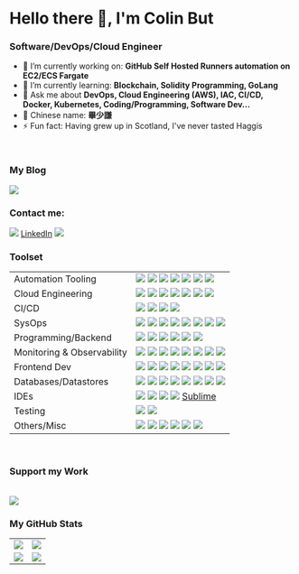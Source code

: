 # Hello there 👋, I'm Colin But

### Software/DevOps/Cloud Engineer

- 🔭 I’m currently working on: __GitHub Self Hosted Runners automation on EC2/ECS Fargate__ 
- 🌱 I’m currently learning: __Blockchain, Solidity Programming, GoLang__
- 💬 Ask me about __DevOps, Cloud Engineering (AWS), IAC, CI/CD, Docker, Kubernetes, Coding/Programming, Software Dev...__
- 🧧 Chinese name: __畢少謙__
- ⚡ Fun fact: Having grew up in Scotland, I've never tasted Haggis

<br/>

### My Blog

<a href="https://colin-but.medium.com/"><img src="https://www.vectorlogo.zone/logos/medium/medium-ar21.svg"/></a>

### Contact me:

<a href="https://twitter.com/Colin_But"><img src="https://www.vectorlogo.zone/logos/twitter/twitter-icon.svg"/></a>
<a href="https://www.linkedin.com/in/colinbut/">LinkedIn</a>
<a href="https://www.pinterest.co.uk/colinbut"><img src="https://www.vectorlogo.zone/logos/pinterest/pinterest-icon.svg"/></a>

### Toolset

<table>
    <tr>
        <td>Automation Tooling</td>
        <td>
            <a href=""><img src="https://www.vectorlogo.zone/logos/terraformio/terraformio-icon.svg"/></a>
            <a href=""><img src="https://www.vectorlogo.zone/logos/packerio/packerio-icon.svg"/></a>
            <a href=""><img src="https://www.vectorlogo.zone/logos/ansible/ansible-icon.svg"/></a>
            <a href=""><img src="https://github.com/devicons/devicon/blob/v2.13.0/icons/vagrant/vagrant-original.svg"/></a>
            <a href=""><img src="https://www.vectorlogo.zone/logos/chefio/chefio-icon.svg"/></a>
            <a href=""><img src="https://www.vectorlogo.zone/logos/jfrog/jfrog-icon.svg"/></a>
            <a href=""><img src="https://www.vectorlogo.zone/logos/nginx/nginx-icon.svg"/></a>
        </td>
    </tr>
    <tr>
        <td>Cloud Engineering</td>
        <td>
            <a href=""><img src="https://github.com/devicons/devicon/blob/v2.13.0/icons/amazonwebservices/amazonwebservices-original.svg"/></a>
            <a href=""><img src="https://www.vectorlogo.zone/logos/amazon_cloudformation/amazon_cloudformation-icon.svg"/></a>
            <a href=""><img src="https://www.vectorlogo.zone/logos/amazon_eks/amazon_eks-icon.svg"/></a>
            <a href=""><img src="https://www.vectorlogo.zone/logos/amazon_ecs/amazon_ecs-icon.svg"/></a>
            <a href=""><img src="https://www.vectorlogo.zone/logos/amazon_elasticcontainer/amazon_elasticcontainer-icon.svg"/></a>
            <a href=""><img src="https://www.vectorlogo.zone/logos/amazon_cloudwatch/amazon_cloudwatch-icon.svg"/></a>
            <a href=""><img src="https://www.vectorlogo.zone/logos/serverless/serverless-icon.svg"/></a>
            <a href=""><img src=""/></a>
            <a href=""><img src=""/></a>
        </td>
    </tr>
    <tr>
        <td>CI/CD</td>
        <td>
            <a href=""><img src="https://github.com/devicons/devicon/blob/v2.13.0/icons/jenkins/jenkins-original.svg"/></a>
            <a href=""><img src="https://github.com/devicons/devicon/blob/v2.13.0/icons/github/github-original.svg"/></a>
            <a href=""><img src="https://github.com/devicons/devicon/blob/v2.13.0/icons/circleci/circleci-plain.svg"/></a>
            <a href=""><img src="https://github.com/devicons/devicon/blob/v2.13.0/icons/travis/travis-plain.svg"/></a>
        </td>
    </tr>
    <tr>
        <td>SysOps</td>
        <td>
            <a href=""><img src="https://github.com/devicons/devicon/blob/v2.13.0/icons/docker/docker-original.svg"/></a>
            <a href=""><img src="https://github.com/devicons/devicon/blob/v2.13.0/icons/kubernetes/kubernetes-plain.svg"/></a>
            <a href=""><img src="https://github.com/devicons/devicon/blob/v2.13.0/icons/linux/linux-original.svg"/></a>
            <a href=""><img src="https://github.com/devicons/devicon/blob/v2.13.0/icons/unix/unix-original.svg"/></a>
            <a href=""><img src="https://github.com/devicons/devicon/blob/v2.13.0/icons/ubuntu/ubuntu-plain.svg"/></a>
            <a href=""><img src="https://www.vectorlogo.zone/logos/servicenow/servicenow-icon.svg"/></a>
            <a href=""><img src="https://www.vectorlogo.zone/logos/pagerduty/pagerduty-icon.svg"/></a>
            <a href=""><img src="https://github.com/devicons/devicon/blob/v2.13.0/icons/bash/bash-original.svg"/></a>
        </td>
    </tr>
    <tr>
        <td>Programming/Backend</td>
        <td>
            <a href=""><img src="https://github.com/devicons/devicon/blob/v2.13.0/icons/java/java-original.svg"/></a>
            <a href=""><img src="https://github.com/devicons/devicon/blob/v2.13.0/icons/spring/spring-original.svg"/></a>
            <a href=""><img src="https://github.com/devicons/devicon/blob/v2.13.0/icons/python/python-original.svg"/></a>
            <a href=""><img src="https://www.vectorlogo.zone/logos/kotlinlang/kotlinlang-icon.svg"/></a>
            <a href=""><img src="https://github.com/devicons/devicon/blob/v2.13.0/icons/groovy/groovy-original.svg"/></a>
            <a href=""><img src="https://www.vectorlogo.zone/logos/pocoo_flask/pocoo_flask-icon.svg"/></a>
        </td>
    </tr>
    <tr>
        <td>Monitoring & Observability</td>
        <td>
            <a href=""><img src="https://www.vectorlogo.zone/logos/splunk/splunk-icon.svg"/></a>
            <a href=""><img src="https://www.vectorlogo.zone/logos/datadoghq/datadoghq-icon.svg"/></a>
            <a href=""><img src="https://www.vectorlogo.zone/logos/elastic/elastic-icon.svg"/></a>
            <a href=""><img src="https://www.vectorlogo.zone/logos/elasticco_logstash/elasticco_logstash-icon.svg"/></a>
            <a href=""><img src="https://www.vectorlogo.zone/logos/elasticco_kibana/elasticco_kibana-icon.svg"/></a>
            <a href=""><img src="https://www.vectorlogo.zone/logos/appdynamics/appdynamics-icon.svg"/></a>
            <a href=""><img src="https://www.vectorlogo.zone/logos/prometheusio/prometheusio-icon.svg"/></a>
            <a href=""><img src="https://www.vectorlogo.zone/logos/sumologic/sumologic-icon.svg"/></a>
        </td>
    </tr>
    <tr>
        <td>Frontend Dev</td>
        <td>
            <a href=""><img src="https://github.com/devicons/devicon/blob/v2.13.0/icons/javascript/javascript-original.svg"/></a>
            <a href=""><img src="https://github.com/devicons/devicon/blob/v2.13.0/icons/react/react-original.svg"/></a>
            <a href=""><img src="https://github.com/devicons/devicon/blob/v2.13.0/icons/redux/redux-original.svg"/></a>
            <a href=""><img src="https://www.vectorlogo.zone/logos/yeoman/yeoman-icon.svg"/></a>
            <a href=""><img src="https://www.vectorlogo.zone/logos/npmjs/npmjs-icon.svg"/></a>
            <a href=""><img src="https://github.com/devicons/devicon/blob/v2.13.0/icons/jest/jest-plain.svg"/></a>
            <a href=""><img src="https://github.com/devicons/devicon/blob/v2.13.0/icons/webpack/webpack-original.svg"/></a>
            <a href=""><img src="https://www.vectorlogo.zone/logos/sass-lang/sass-lang-icon.svg"/></a>
        </td>
    </tr>
    <tr>
        <td>Databases/Datastores</td>
        <td>
            <a href=""><img src="https://github.com/devicons/devicon/blob/v2.13.0/icons/mongodb/mongodb-original.svg"/></a>
            <a href=""><img src="https://github.com/devicons/devicon/blob/v2.13.0/icons/mysql/mysql-original.svg"/></a>
            <a href=""><img src="https://github.com/devicons/devicon/blob/v2.13.0/icons/redis/redis-original.svg"/></a>
            <a href=""><img src="https://github.com/devicons/devicon/blob/v2.13.0/icons/oracle/oracle-original.svg"/></a>
            <a href=""><img src="https://www.vectorlogo.zone/logos/apache_cassandra/apache_cassandra-icon.svg"/></a>
            <a href=""><img src="https://github.com/devicons/devicon/blob/v2.13.0/icons/postgresql/postgresql-original.svg"/></a>
            <a href=""><img src="https://github.com/devicons/devicon/blob/v2.13.0/icons/neo4j/neo4j-original.svg"/></a>
            <a href=""><img src="https://www.vectorlogo.zone/logos/snowflake/snowflake-icon.svg"/></a>
        </td>
    </tr>
    <tr>
        <td>IDEs</td>
        <td>
            <a href=""><img src="https://github.com/devicons/devicon/blob/v2.13.0/icons/vscode/vscode-original.svg"/></a>
            <a href=""><img src="https://github.com/devicons/devicon/blob/v2.13.0/icons/pycharm/pycharm-original.svg"/></a>
            <a href=""><img src="https://github.com/devicons/devicon/blob/v2.13.0/icons/intellij/intellij-original.svg"/></a>
            <a href=""><img src="https://github.com/devicons/devicon/blob/v2.13.0/icons/atom/atom-original.svg"/></a>
            <a href=""><img src=""/>Sublime</a>
        </td>
    </tr>
    <tr>
        <td>Testing</td>
        <td>
            <a href=""><img src="https://github.com/devicons/devicon/blob/v2.13.0/icons/cucumber/cucumber-plain.svg"/></a>
            <a href=""><img src="https://www.vectorlogo.zone/logos/philadelphiapact/philadelphiapact-icon.svg"/></a>
            <a href=""><img src=""/></a>
            <a href=""><img src=""/></a>
            <a href=""><img src=""/></a>
        </td>
    </tr>
    <tr>
        <td>Others/Misc</td>
        <td>
            <a href=""><img src="https://github.com/devicons/devicon/blob/v2.13.0/icons/gradle/gradle-plain.svg"/></a>
            <a href=""><img src="https://github.com/devicons/devicon/blob/v2.13.0/icons/gitlab/gitlab-original.svg"/></a>
            <a href=""><img src="https://github.com/devicons/devicon/blob/v2.13.0/icons/git/git-original.svg"/></a>
            <a href=""><img src="https://www.vectorlogo.zone/logos/getpostman/getpostman-icon.svg"/></a>
            <a href=""><img src="https://github.com/devicons/devicon/blob/v2.13.0/icons/apachekafka/apachekafka-original.svg"/></a>
            <a href=""><img src="https://github.com/devicons/devicon/blob/v2.13.0/icons/tomcat/tomcat-original.svg"/></a>
            <a href=""><img src=""/></a>
        </td>
    </tr>
</table>


<br/>

### Support my Work
<br/>
<a href="https://www.buymeacoffee.com/colinbut"><img src="https://www.vectorlogo.zone/logos/buymeacoffee/buymeacoffee-official.svg"/></a>


<br />

### My GitHub Stats

<table>
    <tr>
        <td>
            <img src="https://github-profile-trophy.vercel.app/?username=colinbut&row=3&column=4&no-bg=true"/>
        </td>
        <td>
            <img src="https://github-readme-streak-stats.herokuapp.com/?user=colinbut"/>
        </td> 
    </tr>
    <tr>
        <td>
            <img src="https://github-readme-stats.vercel.app/api?username=colinbut&count_private=true&show_icons=true&theme=tokyonight"/>
        </td>
        <td>
            <img src="https://github-readme-stats.vercel.app/api/top-langs/?username=colinbut&langs_count=10&layout=compact&hide=php,scss,css,html,batchfile,gherkin,freemarker,xslt,tsql,ruby"/>
        </td>
    </tr>
</table>




<!--
**colinbut/colinbut** is a ✨ _special_ ✨ repository because its `README.md` (this file) appears on your GitHub profile.

Here are some ideas to get you started:

- 🔭 I’m currently working on ...
- 🌱 I’m currently learning ...
- 👯 I’m looking to collaborate on ...
- 🤔 I’m looking for help with ...
- 💬 Ask me about ...
- 📫 How to reach me: ...
- 😄 Pronouns: ...
- ⚡ Fun fact: ...
-->
